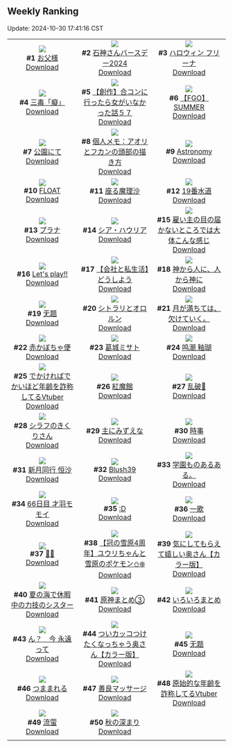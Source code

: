 ## Weekly Ranking
Update: 2024-10-30 17:41:16 CST

|      |      |      |
| :----: | :----: | :----: |
| ![](https://i.pixiv.re/c/240x480/img-master/img/2024/10/24/00/00/33/123614289_p0_master1200.jpg)<br>**#1** [お父様](https://www.pixiv.net/artworks/123614289)<br>[Download](https://i.pixiv.re/img-original/img/2024/10/24/00/00/33/123614289_p0.jpg) | ![](https://i.pixiv.re/c/240x480/img-master/img/2024/10/24/00/00/42/123614325_p0_master1200.jpg)<br>**#2** [石神さんバースデー2024](https://www.pixiv.net/artworks/123614325)<br>[Download](https://i.pixiv.re/img-original/img/2024/10/24/00/00/42/123614325_p0.png) | ![](https://i.pixiv.re/c/240x480/img-master/img/2024/10/24/00/00/22/123614256_p0_master1200.jpg)<br>**#3** [ハロウィン フリーナ](https://www.pixiv.net/artworks/123614256)<br>[Download](https://i.pixiv.re/img-original/img/2024/10/24/00/00/22/123614256_p0.jpg) |
| ![](https://i.pixiv.re/c/240x480/img-master/img/2024/10/24/00/00/01/123614176_p0_master1200.jpg)<br>**#4** [三毒「癡」](https://www.pixiv.net/artworks/123614176)<br>[Download](https://i.pixiv.re/img-original/img/2024/10/24/00/00/01/123614176_p0.png) | ![](https://i.pixiv.re/c/240x480/img-master/img/2024/10/25/00/00/22/123642838_p0_master1200.jpg)<br>**#5** [【創作】合コンに行ったら女がいなかった話５７](https://www.pixiv.net/artworks/123642838)<br>[Download](https://i.pixiv.re/img-original/img/2024/10/25/00/00/22/123642838_p0.png) | ![](https://i.pixiv.re/c/240x480/img-master/img/2024/10/24/09/03/51/123623079_p0_master1200.jpg)<br>**#6** [【FGO】SUMMER](https://www.pixiv.net/artworks/123623079)<br>[Download](https://i.pixiv.re/img-original/img/2024/10/24/09/03/51/123623079_p0.jpg) |
| ![](https://i.pixiv.re/c/240x480/img-master/img/2024/10/24/21/00/20/123636585_p0_master1200.jpg)<br>**#7** [公園にて](https://www.pixiv.net/artworks/123636585)<br>[Download](https://i.pixiv.re/img-original/img/2024/10/24/21/00/20/123636585_p0.jpg) | ![](https://i.pixiv.re/c/240x480/img-master/img/2024/10/24/06/00/10/123620773_p0_master1200.jpg)<br>**#8** [個人メモ：アオリとフカンの頭部の描き方](https://www.pixiv.net/artworks/123620773)<br>[Download](https://i.pixiv.re/img-original/img/2024/10/24/06/00/10/123620773_p0.jpg) | ![](https://i.pixiv.re/c/240x480/img-master/img/2024/10/24/22/21/54/123639311_p0_master1200.jpg)<br>**#9** [Astronomy](https://www.pixiv.net/artworks/123639311)<br>[Download](https://i.pixiv.re/img-original/img/2024/10/24/22/21/54/123639311_p0.jpg) |
| ![](https://i.pixiv.re/c/240x480/img-master/img/2024/10/25/00/12/08/123643630_p0_master1200.jpg)<br>**#10** [FLOAT](https://www.pixiv.net/artworks/123643630)<br>[Download](https://i.pixiv.re/img-original/img/2024/10/25/00/12/08/123643630_p0.jpg) | ![](https://i.pixiv.re/c/240x480/img-master/img/2024/10/24/00/49/38/123616211_p0_master1200.jpg)<br>**#11** [座る魔理沙](https://www.pixiv.net/artworks/123616211)<br>[Download](https://i.pixiv.re/img-original/img/2024/10/24/00/49/38/123616211_p0.jpg) | ![](https://i.pixiv.re/c/240x480/img-master/img/2024/10/25/00/25/36/123643635_p0_master1200.jpg)<br>**#12** [19番水道](https://www.pixiv.net/artworks/123643635)<br>[Download](https://i.pixiv.re/img-original/img/2024/10/25/00/25/36/123643635_p0.png) |
| ![](https://i.pixiv.re/c/240x480/img-master/img/2024/10/24/00/17/52/123615198_p0_master1200.jpg)<br>**#13** [プラナ](https://www.pixiv.net/artworks/123615198)<br>[Download](https://i.pixiv.re/img-original/img/2024/10/24/00/17/52/123615198_p0.jpg) | ![](https://i.pixiv.re/c/240x480/img-master/img/2024/10/25/23/59/19/123672205_p0_master1200.jpg)<br>**#14** [シア・ハウリア](https://www.pixiv.net/artworks/123672205)<br>[Download](https://i.pixiv.re/img-original/img/2024/10/25/23/59/19/123672205_p0.jpg) | ![](https://i.pixiv.re/c/240x480/img-master/img/2024/10/24/17/55/01/123631219_p0_master1200.jpg)<br>**#15** [雇い主の目の届かないところでは大体こんな感じ](https://www.pixiv.net/artworks/123631219)<br>[Download](https://i.pixiv.re/img-original/img/2024/10/24/17/55/01/123631219_p0.jpg) |
| ![](https://i.pixiv.re/c/240x480/img-master/img/2024/10/24/00/05/21/123614699_p0_master1200.jpg)<br>**#16** [Let's play!!](https://www.pixiv.net/artworks/123614699)<br>[Download](https://i.pixiv.re/img-original/img/2024/10/24/00/05/21/123614699_p0.jpg) | ![](https://i.pixiv.re/c/240x480/img-master/img/2024/10/25/12/00/10/123654054_p0_master1200.jpg)<br>**#17** [【会社と私生活】どうしよう](https://www.pixiv.net/artworks/123654054)<br>[Download](https://i.pixiv.re/img-original/img/2024/10/25/12/00/10/123654054_p0.jpg) | ![](https://i.pixiv.re/c/240x480/img-master/img/2024/10/24/20/12/53/123635104_master1200.jpg)<br>**#18** [神から人に、人から神に](https://www.pixiv.net/artworks/123635104)<br>[Download](https://www.pixiv.net/artworks/123635104) |
| ![](https://i.pixiv.re/c/240x480/img-master/img/2024/10/24/00/00/15/123614232_p0_master1200.jpg)<br>**#19** [无题](https://www.pixiv.net/artworks/123614232)<br>[Download](https://i.pixiv.re/img-original/img/2024/10/24/00/00/15/123614232_p0.png) | ![](https://i.pixiv.re/c/240x480/img-master/img/2024/10/23/00/46/40/123586988_p0_master1200.jpg)<br>**#20** [シトラリとオロルン](https://www.pixiv.net/artworks/123586988)<br>[Download](https://i.pixiv.re/img-original/img/2024/10/23/00/46/40/123586988_p0.jpg) | ![](https://i.pixiv.re/c/240x480/img-master/img/2024/10/25/19/14/36/123662385_p0_master1200.jpg)<br>**#21** [月が満ちては、欠けていく。](https://www.pixiv.net/artworks/123662385)<br>[Download](https://i.pixiv.re/img-original/img/2024/10/25/19/14/36/123662385_p0.jpg) |
| ![](https://i.pixiv.re/c/240x480/img-master/img/2024/10/25/07/30/02/123650520_p0_master1200.jpg)<br>**#22** [赤かぼちゃ便](https://www.pixiv.net/artworks/123650520)<br>[Download](https://i.pixiv.re/img-original/img/2024/10/25/07/30/02/123650520_p0.jpg) | ![](https://i.pixiv.re/c/240x480/img-master/img/2024/10/24/00/01/06/123614393_p0_master1200.jpg)<br>**#23** [葛城ミサト](https://www.pixiv.net/artworks/123614393)<br>[Download](https://i.pixiv.re/img-original/img/2024/10/24/00/01/06/123614393_p0.png) | ![](https://i.pixiv.re/c/240x480/img-master/img/2024/10/24/12/54/18/123626311_p0_master1200.jpg)<br>**#24** [鸣潮 釉瑚](https://www.pixiv.net/artworks/123626311)<br>[Download](https://i.pixiv.re/img-original/img/2024/10/24/12/54/18/123626311_p0.jpg) |
| ![](https://i.pixiv.re/c/240x480/img-master/img/2024/10/24/20/06/51/123634916_p0_master1200.jpg)<br>**#25** [でかければでかいほど年齢を詐称してるVtuber](https://www.pixiv.net/artworks/123634916)<br>[Download](https://i.pixiv.re/img-original/img/2024/10/24/20/06/51/123634916_p0.png) | ![](https://i.pixiv.re/c/240x480/img-master/img/2024/10/24/13/01/09/123626445_p0_master1200.jpg)<br>**#26** [紅魔館](https://www.pixiv.net/artworks/123626445)<br>[Download](https://i.pixiv.re/img-original/img/2024/10/24/13/01/09/123626445_p0.jpg) | ![](https://i.pixiv.re/c/240x480/img-master/img/2024/10/24/01/44/13/123617528_p0_master1200.jpg)<br>**#27** [乱破🎨](https://www.pixiv.net/artworks/123617528)<br>[Download](https://i.pixiv.re/img-original/img/2024/10/24/01/44/13/123617528_p0.jpg) |
| ![](https://i.pixiv.re/c/240x480/img-master/img/2024/10/24/00/45/09/123616080_p0_master1200.jpg)<br>**#28** [シラフのきくりさん](https://www.pixiv.net/artworks/123616080)<br>[Download](https://i.pixiv.re/img-original/img/2024/10/24/00/45/09/123616080_p0.png) | ![](https://i.pixiv.re/c/240x480/img-master/img/2024/10/24/01/16/20/123616923_p0_master1200.jpg)<br>**#29** [主にみずえな](https://www.pixiv.net/artworks/123616923)<br>[Download](https://i.pixiv.re/img-original/img/2024/10/24/01/16/20/123616923_p0.jpg) | ![](https://i.pixiv.re/c/240x480/img-master/img/2024/10/24/00/00/13/123614221_p0_master1200.jpg)<br>**#30** [時事](https://www.pixiv.net/artworks/123614221)<br>[Download](https://i.pixiv.re/img-original/img/2024/10/24/00/00/13/123614221_p0.png) |
| ![](https://i.pixiv.re/c/240x480/img-master/img/2024/10/24/12/30/13/123625927_p0_master1200.jpg)<br>**#31** [新月同行 恒沙](https://www.pixiv.net/artworks/123625927)<br>[Download](https://i.pixiv.re/img-original/img/2024/10/24/12/30/13/123625927_p0.jpg) | ![](https://i.pixiv.re/c/240x480/img-master/img/2024/10/23/00/00/48/123585264_p0_master1200.jpg)<br>**#32** [Blush39](https://www.pixiv.net/artworks/123585264)<br>[Download](https://i.pixiv.re/img-original/img/2024/10/23/00/00/48/123585264_p0.jpg) | ![](https://i.pixiv.re/c/240x480/img-master/img/2024/10/24/18/13/39/123616198_p0_master1200.jpg)<br>**#33** [学園ものあるある。](https://www.pixiv.net/artworks/123616198)<br>[Download](https://i.pixiv.re/img-original/img/2024/10/24/18/13/39/123616198_p0.jpg) |
| ![](https://i.pixiv.re/c/240x480/img-master/img/2024/10/23/22/54/07/123611755_p0_master1200.jpg)<br>**#34** [66日目 才羽モモイ](https://www.pixiv.net/artworks/123611755)<br>[Download](https://i.pixiv.re/img-original/img/2024/10/23/22/54/07/123611755_p0.png) | ![](https://i.pixiv.re/c/240x480/img-master/img/2024/10/23/12/47/01/123597166_p0_master1200.jpg)<br>**#35** [:D](https://www.pixiv.net/artworks/123597166)<br>[Download](https://i.pixiv.re/img-original/img/2024/10/23/12/47/01/123597166_p0.jpg) | ![](https://i.pixiv.re/c/240x480/img-master/img/2024/10/24/00/09/57/123614901_p0_master1200.jpg)<br>**#36** [一歌](https://www.pixiv.net/artworks/123614901)<br>[Download](https://i.pixiv.re/img-original/img/2024/10/24/00/09/57/123614901_p0.png) |
| ![](https://i.pixiv.re/c/240x480/img-master/img/2024/10/24/00/23/51/123615410_p0_master1200.jpg)<br>**#37** [🎃👻](https://www.pixiv.net/artworks/123615410)<br>[Download](https://i.pixiv.re/img-original/img/2024/10/24/00/23/51/123615410_p0.png) | ![](https://i.pixiv.re/c/240x480/img-master/img/2024/10/24/01/18/32/123616978_p0_master1200.jpg)<br>**#38** [【冠の雪原4周年】ユウリちゃんと雪原のポケモン⛄️❄️](https://www.pixiv.net/artworks/123616978)<br>[Download](https://i.pixiv.re/img-original/img/2024/10/24/01/18/32/123616978_p0.jpg) | ![](https://i.pixiv.re/c/240x480/img-master/img/2024/10/23/00/16/39/123586048_p0_master1200.jpg)<br>**#39** [気にしてもらえて嬉しい奥さん【カラー版】](https://www.pixiv.net/artworks/123586048)<br>[Download](https://i.pixiv.re/img-original/img/2024/10/23/00/16/39/123586048_p0.jpg) |
| ![](https://i.pixiv.re/c/240x480/img-master/img/2024/10/25/19/29/30/123662809_p0_master1200.jpg)<br>**#40** [夏の海で休暇中の力技のシスター](https://www.pixiv.net/artworks/123662809)<br>[Download](https://i.pixiv.re/img-original/img/2024/10/25/19/29/30/123662809_p0.jpg) | ![](https://i.pixiv.re/c/240x480/img-master/img/2024/10/25/19/42/18/123663158_p0_master1200.jpg)<br>**#41** [原神まとめ③](https://www.pixiv.net/artworks/123663158)<br>[Download](https://i.pixiv.re/img-original/img/2024/10/25/19/42/18/123663158_p0.jpg) | ![](https://i.pixiv.re/c/240x480/img-master/img/2024/10/24/19/30/20/123633854_p0_master1200.jpg)<br>**#42** [いろいろまとめ](https://www.pixiv.net/artworks/123633854)<br>[Download](https://i.pixiv.re/img-original/img/2024/10/24/19/30/20/123633854_p0.jpg) |
| ![](https://i.pixiv.re/c/240x480/img-master/img/2024/10/24/01/11/11/123616796_p0_master1200.jpg)<br>**#43** [ん？　今 永遠って](https://www.pixiv.net/artworks/123616796)<br>[Download](https://i.pixiv.re/img-original/img/2024/10/24/01/11/11/123616796_p0.jpg) | ![](https://i.pixiv.re/c/240x480/img-master/img/2024/10/24/00/01/21/123614421_p0_master1200.jpg)<br>**#44** [ついカッコつけたくなっちゃう奥さん【カラー版】](https://www.pixiv.net/artworks/123614421)<br>[Download](https://i.pixiv.re/img-original/img/2024/10/24/00/01/21/123614421_p0.jpg) | ![](https://i.pixiv.re/c/240x480/img-master/img/2024/10/23/00/08/30/123585769_p0_master1200.jpg)<br>**#45** [无题](https://www.pixiv.net/artworks/123585769)<br>[Download](https://i.pixiv.re/img-original/img/2024/10/23/00/08/30/123585769_p0.png) |
| ![](https://i.pixiv.re/c/240x480/img-master/img/2024/10/24/00/00/41/123614322_p0_master1200.jpg)<br>**#46** [つままれる](https://www.pixiv.net/artworks/123614322)<br>[Download](https://i.pixiv.re/img-original/img/2024/10/24/00/00/41/123614322_p0.jpg) | ![](https://i.pixiv.re/c/240x480/img-master/img/2024/10/24/01/05/39/123616669_p0_master1200.jpg)<br>**#47** [善良マッサージ](https://www.pixiv.net/artworks/123616669)<br>[Download](https://i.pixiv.re/img-original/img/2024/10/24/01/05/39/123616669_p0.jpg) | ![](https://i.pixiv.re/c/240x480/img-master/img/2024/10/23/20/59/59/123607593_p0_master1200.jpg)<br>**#48** [原始的な年齢を詐称してるVtuber](https://www.pixiv.net/artworks/123607593)<br>[Download](https://i.pixiv.re/img-original/img/2024/10/23/20/59/59/123607593_p0.png) |
| ![](https://i.pixiv.re/c/240x480/img-master/img/2024/10/23/00/01/02/123585300_p0_master1200.jpg)<br>**#49** [流萤](https://www.pixiv.net/artworks/123585300)<br>[Download](https://i.pixiv.re/img-original/img/2024/10/23/00/01/02/123585300_p0.jpg) | ![](https://i.pixiv.re/c/240x480/img-master/img/2024/10/23/13/24/46/123597744_p0_master1200.jpg)<br>**#50** [秋の深まり](https://www.pixiv.net/artworks/123597744)<br>[Download](https://i.pixiv.re/img-original/img/2024/10/23/13/24/46/123597744_p0.jpg) |
|      |
